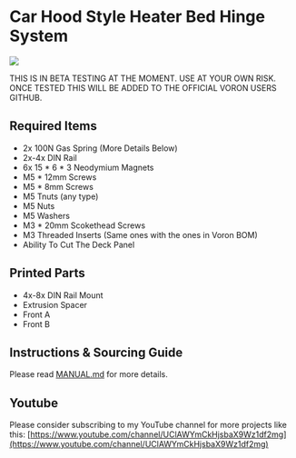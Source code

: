 ﻿# Car Hood Style Heater Bed Hinge System
![ ](./Pictures/result.jpg)

THIS IS IN BETA TESTING AT THE MOMENT. USE AT YOUR OWN RISK. ONCE TESTED THIS WILL BE ADDED TO THE OFFICIAL VORON USERS GITHUB.

## Required Items
 - 2x 100N Gas Spring (More Details Below)
 - 2x-4x DIN Rail
 - 6x 15 * 6 * 3 Neodymium Magnets
 - M5 * 12mm Screws
 - M5 * 8mm Screws
 - M5 Tnuts (any type)
 - M5 Nuts
 - M5 Washers
 - M3 * 20mm Scokethead Screws
 - M3 Threaded Inserts (Same ones with the ones in Voron BOM)
 - Ability To Cut The Deck Panel

## Printed Parts
 - 4x-8x DIN Rail Mount
 - Extrusion Spacer
 - Front A
 - Front B
 
## Instructions & Sourcing Guide
Please read [MANUAL.md](./MANUAL.md) for more details.

## Youtube
Please consider subscribing to my YouTube channel for more projects like this:
[https://www.youtube.com/channel/UClAWYmCkHjsbaX9Wz1df2mg](https://www.youtube.com/channel/UClAWYmCkHjsbaX9Wz1df2mg)

